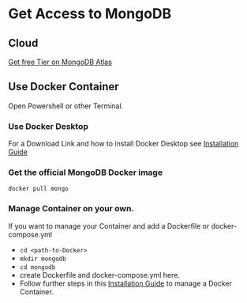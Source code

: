 # Get Access to MongoDB

## Cloud

[Get free Tier on MongoDB Atlas](https://docs.atlas.mongodb.com/tutorial/deploy-free-tier-cluster/)

## Use Docker Container

Open Powershell or other Terminal.

### Use Docker Desktop

For a Download Link and how to install Docker Desktop see [Installation Guide](https://github.com/Digital-Media/fhooe-web-dock/blob/main/INSTALL.md#install-docker)


### Get the official MongoDB Docker image
```shell
docker pull mongo
```

### Manage Container on your own.

If you want to manage your Container and add a Dockerfile or docker-compose.yml
- `cd <path-to-Docker>`
- `mkdir mongodb`
- `cd mongodb`
- create Dockerfile and docker-compose.yml here.
- Follow further steps in this [Installation Guide](https://github.com/Digital-Media/fhooe-web-dock/blob/main/INSTALL.md#install-docker)
to manage a Docker Container. 
